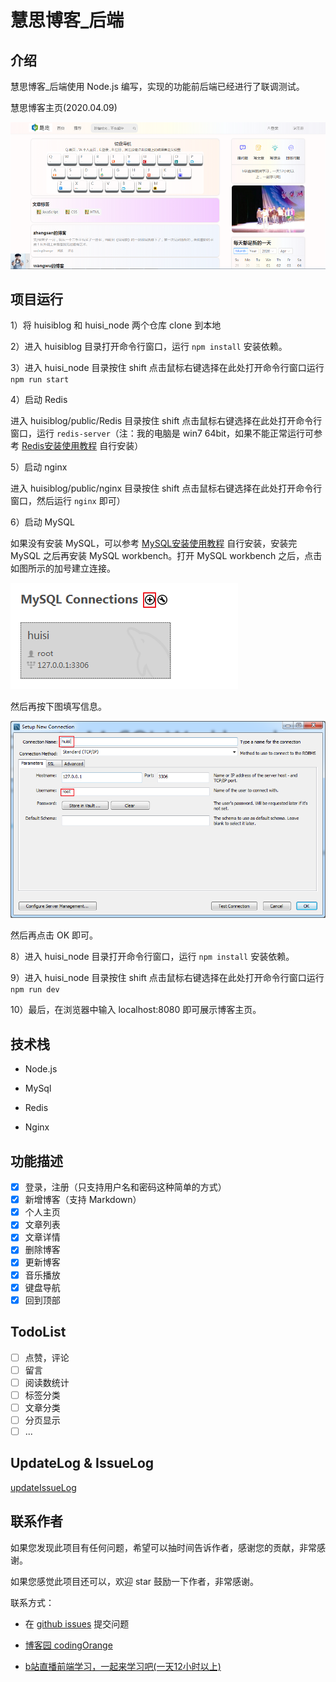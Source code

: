 # 慧思博客_后端

## 介绍

慧思博客_后端使用 Node.js 编写，实现的功能前后端已经进行了联调测试。

慧思博客主页(2020.04.09)

![慧思博客项目主页](https://raw.githubusercontent.com/happyCoding1024/image-hosting/master/img/Github慧思博客主页照片900_400.png)

## 项目运行

1）将 huisiblog 和 huisi_node 两个仓库 clone 到本地

2）进入 huisiblog 目录打开命令行窗口，运行 `npm install` 安装依赖。

3）进入 huisi_node 目录按住 shift 点击鼠标右键选择在此处打开命令行窗口运行 `npm run start` 

4）启动 Redis

进入 huisiblog/public/Redis 目录按住 shift 点击鼠标右键选择在此处打开命令行窗口，运行 `redis-server`（注：我的电脑是 win7 64bit，如果不能正常运行可参考  [Redis安装使用教程](https://www.runoob.com/redis/redis-install.html) 自行安装）

5）启动 nginx

进入 huisiblog/public/nginx 目录按住 shift 点击鼠标右键选择在此处打开命令行窗口，然后运行 `nginx` 即可）

6）启动 MySQL

如果没有安装 MySQL，可以参考 [MySQL安装使用教程]( https://blog.csdn.net/bobo553443/article/details/81383194 ) 自行安装，安装完 MySQL 之后再安装 MySQL workbench。打开 MySQL workbench 之后，点击如图所示的加号建立连接。

![](https://raw.githubusercontent.com/happyCoding1024/image-hosting/master/img/慧思博客项目数据库连接1.png)

然后再按下图填写信息。

![](https://raw.githubusercontent.com/happyCoding1024/image-hosting/master/img/慧思博客项目数据库连接.png)

然后再点击 OK 即可。

8）进入 huisi_node 目录打开命令行窗口，运行 `npm install` 安装依赖。

9）进入 huisi_node 目录按住 shift 点击鼠标右键选择在此处打开命令行窗口运行 `npm run dev`

10）最后，在浏览器中输入 localhost:8080 即可展示博客主页。

## 技术栈

- Node.js

- MySql

- Redis

- Nginx

## 功能描述

- [x] 登录，注册（只支持用户名和密码这种简单的方式）
- [x] 新增博客（支持 Markdown）
- [x] 个人主页
- [x] 文章列表
- [x] 文章详情
- [x] 删除博客
- [x] 更新博客
- [x] 音乐播放
- [x] 键盘导航
- [x] 回到顶部

## TodoList

- [ ] 点赞，评论
- [ ] 留言
- [ ] 阅读数统计
- [ ] 标签分类
- [ ] 文章分类
- [ ] 分页显示
- [ ] ...

## UpdateLog & IssueLog

[updateIssueLog](doc/dev/updateIssueLog.md)

## 联系作者

如果您发现此项目有任何问题，希望可以抽时间告诉作者，感谢您的贡献，非常感谢。

如果您感觉此项目还可以，欢迎 star 鼓励一下作者，非常感谢。

联系方式：

- 在 [github issues](https://github.com/happyCoding1024/huisi_node/issues) 提交问题

- [博客园 codingOrange](https://www.cnblogs.com/zhangguicheng/)

- [b站直播前端学习，一起来学习吧(一天12小时以上)](https://space.bilibili.com/421338049)

